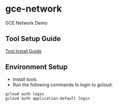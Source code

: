 # gce-network
GCE Network Demo


## Tool Setup Guide

[Tool Install Guide](tools/ReadMe.md)

## Environment Setup
* Install tools
* Run the following commands to login to gcloud:
```
gcloud auth login
gcloud auth application-default login
```